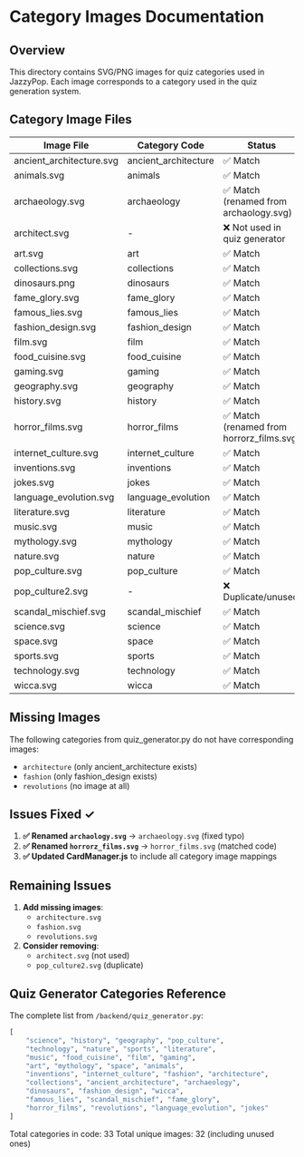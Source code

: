# Category Images Documentation

## Overview
This directory contains SVG/PNG images for quiz categories used in JazzyPop. Each image corresponds to a category used in the quiz generation system.

## Category Image Files

| Image File | Category Code | Status |
|------------|---------------|--------|
| ancient_architecture.svg | ancient_architecture | ✅ Match |
| animals.svg | animals | ✅ Match |
| archaeology.svg | archaeology | ✅ Match (renamed from archaology.svg) |
| architect.svg | - | ❌ Not used in quiz generator |
| art.svg | art | ✅ Match |
| collections.svg | collections | ✅ Match |
| dinosaurs.png | dinosaurs | ✅ Match |
| fame_glory.svg | fame_glory | ✅ Match |
| famous_lies.svg | famous_lies | ✅ Match |
| fashion_design.svg | fashion_design | ✅ Match |
| film.svg | film | ✅ Match |
| food_cuisine.svg | food_cuisine | ✅ Match |
| gaming.svg | gaming | ✅ Match |
| geography.svg | geography | ✅ Match |
| history.svg | history | ✅ Match |
| horror_films.svg | horror_films | ✅ Match (renamed from horrorz_films.svg) |
| internet_culture.svg | internet_culture | ✅ Match |
| inventions.svg | inventions | ✅ Match |
| jokes.svg | jokes | ✅ Match |
| language_evolution.svg | language_evolution | ✅ Match |
| literature.svg | literature | ✅ Match |
| music.svg | music | ✅ Match |
| mythology.svg | mythology | ✅ Match |
| nature.svg | nature | ✅ Match |
| pop_culture.svg | pop_culture | ✅ Match |
| pop_culture2.svg | - | ❌ Duplicate/unused |
| scandal_mischief.svg | scandal_mischief | ✅ Match |
| science.svg | science | ✅ Match |
| space.svg | space | ✅ Match |
| sports.svg | sports | ✅ Match |
| technology.svg | technology | ✅ Match |
| wicca.svg | wicca | ✅ Match |

## Missing Images

The following categories from quiz_generator.py do not have corresponding images:
- `architecture` (only ancient_architecture exists)
- `fashion` (only fashion_design exists)
- `revolutions` (no image at all)

## Issues Fixed ✓

1. **✅ Renamed `archaology.svg`** → `archaeology.svg` (fixed typo)
2. **✅ Renamed `horrorz_films.svg`** → `horror_films.svg` (matched code)
3. **✅ Updated CardManager.js** to include all category image mappings

## Remaining Issues

1. **Add missing images**:
   - `architecture.svg`
   - `fashion.svg`
   - `revolutions.svg`
4. **Consider removing**:
   - `architect.svg` (not used)
   - `pop_culture2.svg` (duplicate)

## Quiz Generator Categories Reference

The complete list from `/backend/quiz_generator.py`:
```python
[
    "science", "history", "geography", "pop_culture", 
    "technology", "nature", "sports", "literature",
    "music", "food_cuisine", "film", "gaming",
    "art", "mythology", "space", "animals",
    "inventions", "internet_culture", "fashion", "architecture",
    "collections", "ancient_architecture", "archaeology",
    "dinosaurs", "fashion_design", "wicca",
    "famous_lies", "scandal_mischief", "fame_glory",
    "horror_films", "revolutions", "language_evolution", "jokes"
]
```

Total categories in code: 33
Total unique images: 32 (including unused ones)